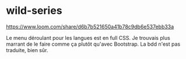 # wild-series
https://www.loom.com/share/d6b7b521650a41b78c9db6e537ebb33a

Le menu déroulant pour les langues est en full CSS.
Je trouvais plus marrant de le faire comme ça plutôt qu'avec Bootstrap.
La bdd n'est pas traduite, bien sûr.
